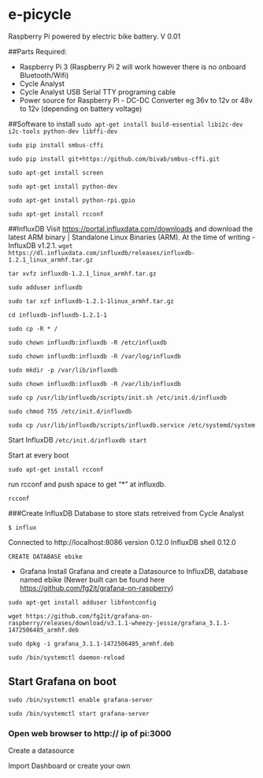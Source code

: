 # e-picycle

Raspberry Pi powered by electric bike battery.  V 0.01

##Parts Required:


* Raspberry Pi 3 (Raspberry Pi 2 will work however there is no onboard Bluetooth/Wifi)
* Cycle Analyst
* Cycle Analyst USB Serial TTY programing cable
* Power source for Raspberry Pi - DC-DC Converter eg 36v to 12v or 48v to 12v (depending on battery voltage)

##Software to install
`sudo apt-get install build-essential libi2c-dev i2c-tools python-dev libffi-dev`

`sudo pip install smbus-cffi`

`sudo pip install git+https://github.com/bivab/smbus-cffi.git`

`sudo apt-get install screen`

`sudo apt-get install python-dev`

`sudo apt-get install python-rpi.gpio`

`sudo apt-get install rcconf`

##InfluxDB
Visit https://portal.influxdata.com/downloads and download the latest ARM binary | Standalone Linux Binaries (ARM). At the time of writing - InfluxDB v1.2.1.
`wget https://dl.influxdata.com/influxdb/releases/influxdb-1.2.1_linux_armhf.tar.gz`

`tar xvfz influxdb-1.2.1_linux_armhf.tar.gz`

`sudo adduser influxdb`

`sudo tar xzf influxdb-1.2.1-1linux_armhf.tar.gz `

`cd influxdb-influxdb-1.2.1-1`

`sudo cp -R * /`

`sudo chown influxdb:influxdb -R /etc/influxdb`

`sudo chown influxdb:influxdb -R /var/log/influxdb`

`sudo mkdir -p /var/lib/influxdb`

`sudo chown influxdb:influxdb -R /var/lib/influxdb`

`sudo cp /usr/lib/influxdb/scripts/init.sh /etc/init.d/influxdb`

`sudo chmod 755 /etc/init.d/influxdb`

`sudo cp /usr/lib/influxdb/scripts/influxdb.service /etc/systemd/system`

Start InfluxDB
`/etc/init.d/influxdb start`

Start at every boot

`sudo apt-get install rcconf`

run rcconf and push space to get “*” at influxdb.

`rcconf`

###Create InfluxDB Database to store stats retreived from Cycle Analyst

`$ influx`

Connected to http://localhost:8086 version 0.12.0
InfluxDB shell 0.12.0
>

`CREATE DATABASE ebike`

* Grafana
Install Grafana and create a Datasource to InfluxDB, database named ebike (Newer built can be found here https://github.com/fg2it/grafana-on-raspberry)



`sudo apt-get install adduser libfontconfig`

`wget https://github.com/fg2it/grafana-on-raspberry/releases/download/v3.1.1-wheezy-jessie/grafana_3.1.1-1472506485_armhf.deb`

`sudo dpkg -i grafana_3.1.1-1472506485_armhf.deb`

`sudo /bin/systemctl daemon-reload`

## Start Grafana on boot
`sudo /bin/systemctl enable grafana-server`

`sudo /bin/systemctl start grafana-server`

### Open web browser to http:// ip of pi:3000

Create a datasource

Import Dashboard or create your own
